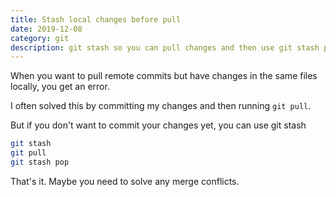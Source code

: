 ```yaml
---
title: Stash local changes before pull
date: 2019-12-08
category: git
description: git stash so you can pull changes and then use git stash pop.
---
```


When you want to pull remote commits but have changes in the same files locally, you get an error.

I often solved this by committing my changes and then running `git pull`.

But if you don't want to commit your changes yet, you can use git stash

```bash
git stash
git pull
git stash pop
```

That's it. Maybe you need to solve any merge conflicts.

